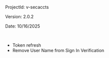ProjectId: v-secaccts

Version: 2.0.2

Date: 10/16/2025

<br>

- Token refresh
- Remove User Name from Sign In Verification
